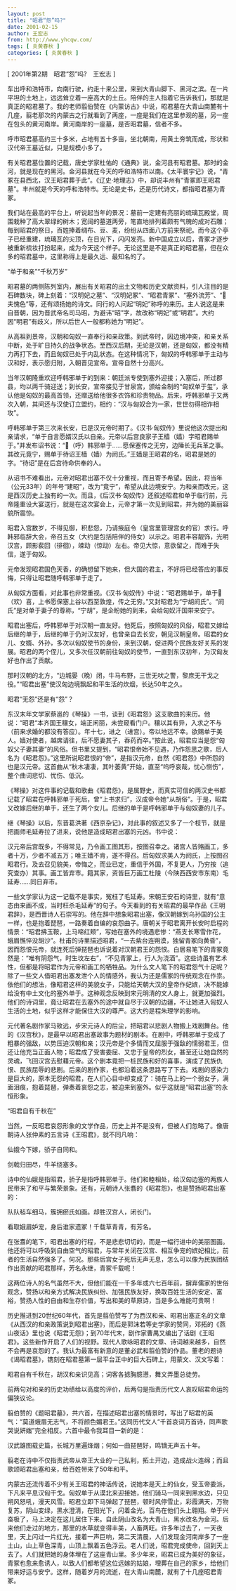 ```yaml
---
layout: post
title: "昭君“怨”吗?"
date: 2001-02-15
author: 王宏志
from: http://www.yhcqw.com/
tags: [ 炎黄春秋 ]
categories: [ 炎黄春秋 ]
---
```



[ 2001年第2期　昭君“怨”吗?　王宏志 ]


车出呼和浩特市，向南行驶，约走十来公里，来到大青山脚下、黑河之滨。在一片平坦的土地上，远远耸立着一座高大的土丘。陪伴的主人指着它告诉我们，那就是真正的昭君墓了。我的老师翦伯赞在《内蒙访古》中说，昭君墓在大青山南麓有十几座，翦老那次的内蒙古之行就看到了两座，一座是我们在这里参观的墓，另一座在包头的黄河南岸。黄河南岸的一座墓，是否昭君墓，信者不多。

呼市昭君墓高约三十多米，占地有五十多亩，坐北朝南，用黄土夯筑而成，形状和汉代帝王墓近似，只是规模小多了。


有关昭君墓位置的记载，唐史学家杜佑的《通典》说，金河县有昭君墓。那时的金河，就是现在的黑河。金河县就在今天的呼和浩特市以南。《太平寰宇记》说，“青冢在县西北，汉王昭君葬于此”。《辽史·地理志》中，却说丰州有“青冢即王昭君墓”。丰州就是今天的呼和浩特市。无论是史书，还是历代诗文，都指昭君墓为青冢。


我们站在最高的平台上，听说起当年的景况：墓前一定建有亮丽的琉璃瓦殿堂，周围栽种了高大翠绿的树木；宽阔的墓道两旁，笔直地排列着颇有气魄的成对石雕；每到昭君的祭日，百姓捧着绸布、豆、麦，纷纷从四面八方前来祭祀。而今这个亭子已经重建，琉璃瓦的尖顶，在日光下，闪闪发亮。新中国成立以后，青冢才逐步被重新梳妆打扮起来，成为今天这个样子。无论这里是不是真正的昭君墓，但在众多的昭君墓中，这里称得上是最久远、最知名的了。

“单于和亲”“千秋万岁”


昭君墓的两侧陈列室内，展出有关昭君的出土文物和历史文献资料，引人注目的是石碑数块，碑上刻着：“汉明妃之墓”、“汉明妃冢”、“昭君青冢”、“塞外流芳”、“夫愧色”等，还有颂扬她的诗文。同行的人问起“明妃”称呼的来历。主人说这是来自晋朝，因为晋武帝名司马昭，为避讳“昭”字，故改称“明妃”或“明君”。大约因“明君”有歧义，所以后世人一般都称她为“明妃”。


从高祖到景帝，汉朝和匈奴一直奉行和亲政策。到武帝时，因边境冲突，和亲关系中断，处于旷日持久的战争状态。至西汉后期，无论是汉朝，还是匈奴，都没有精力再打下去，而且匈奴已处于内乱状态。在这种情况下，匈奴的呼韩邪单于主动与汉和好，表示愿归附，入朝晋见宣帝。宣帝自然十分高兴。


当年汉朝隆重欢迎呼韩邪单于的到来：朝廷派专使到塞外迎接；入塞后，所过郡县，均以两千骑迎送；到长安，宣帝接见于甘泉宫，颁给金制的“匈奴单于玺”，承认他是匈奴的最高首领，还赠送给他很多衣饰和珍贵物品。后来，呼韩邪单于又两次入朝，其间还与汉使订立盟约，相约：“汉与匈奴合为一家，世世勿得相诈相攻”。


呼韩邪单于第三次来长安，已是汉元帝时期了。《汉书·匈奴传》里说他这次提出和亲请求，“单于自言愿婿汉氏以自亲。元帝以后宫良家子王樯（嫱）字昭君赐单于。”并发布诏书说：“（呼）韩邪单于……愿保塞传之无穷，边陲长无兵革之事。其改元竟宁，赐单于待诏王樯（嫱）为阏氏。”王嫱是王昭君的名，昭君是她的字。“待诏”是在后宫待命供奉的人。


从诏书不难看出，元帝对昭君出塞不仅十分重视，而且寄予希望。因此，将当年（公元33年）的年号“建昭”，改为“竟宁”，希望从此边境安宁。为和亲而改元，这是西汉历史上独有的一次。而且，《后汉书·匈奴传》还叙述昭君和单于临行前，元帝隆重设大宴送行，就是在这次宴会上，元帝才第一次见到昭君，并为她的美丽容貌所震惊。


昭君入宫数岁，不得见御，积悲怨，乃请掖庭令（皇宫里管理宫女的官）求行。呼韩邪临辞大会，帝召五女（大约是包括陪伴的侍女）以示之。昭君丰容靓饰，光明汉宫，顾影裴回（徘徊），竦动（惊动）左右。帝见大惊，意欲留之，而难于失信，遂于匈奴。

元帝发现昭君国色天香，的确想留下她来，但大国的君主，不好将已经答应的事反悔，只得让昭君随呼韩邪单于走了。


从匈奴方面看，对此事也非常重视。《汉书·匈奴传》中说：“昭君赐单于，单于（欢）喜，上书愿保塞上谷以西至敦煌，传之无穷。”又封昭君为“宁胡阏氏”。“阏氏”是对单于妻子的尊称，“宁胡”，是企盼她的到来，会给匈奴汗国带来安宁。


昭君出塞后，呼韩邪单于对汉朝一直友好。他死后，按照匈奴的风俗，昭君又嫁给后继的单于，后继的单于仍对汉友好，也曾亲自去长安，朝见汉朝皇帝。昭君的女儿、女婿、外孙，多次以匈奴使节的身份，来到汉朝，促进两个民族友好关系的发展。昭君的两个侄儿，又多次任汉朝前往匈奴的使节，一直到东汉初年，为汉匈友好也作出了贡献。

那时汉朝的北方，“边城晏（晚）闭，牛马布野，三世无吠之警，黎庶无干戈之役。”“昭君出塞”使汉匈边境飘起和平生活的炊烟，长达50年之久。

昭君“无怨”还是有“怨”？


东汉末年文学家蔡邕的《琴操》一书，谈到《昭君怨》这支歌曲的来历。他说：“昭君“本齐国王穰女，端正闲丽，未尝窥看门户。穰以其有异，入求之不与（前来求婚的都没有答应）。年十七，进之（进宫）。帝以地远不幸。欲赐单于美人。嫱对使者，越席请往，后不愿妻其子，吞药而卒。”按此说，昭君应当是怨“匈奴父子妻其妻”的风俗。但书里又提到，“昭君恨帝始不见遇，乃作怨思之歌，后人名为《昭君怨》。”这里所说昭君恨的“帝”，是指汉元帝，自然《昭君怨》中所怨的也是汉元帝。这首曲从“秋木凄凄，其叶萎黄”开始，直至“呜呼哀哉，忧心恻伤”，整个曲词悲切、忧伤、低沉。


《琴操》对这件事的记载和歌曲《昭君怨》，是属野史，而真实可信的两汉史书都记载了昭君在呼韩邪单于死后，曾“上书求归”，汉成帝令她“从胡俗”。于是，昭君又改嫁后继的单于，还生了两个女儿。后继的单于是呼韩邪单于与匈奴妻的儿子。

继《琴操》以后，东晋葛洪著《西京杂记》，对此事的叙述又多了一个枝节，就是把画师毛延寿拉了进来，说他是造成昭君出塞的元凶。书中说：


汉元帝后宫既多，不得常见，乃令画工图其形，按图召幸之。诸宫人皆赂画工，多者十万，少者不减五万；唯王嫱不肯，遂不得召。后匈奴求美人为阏氏，上按图召昭君行。及去召见貌美，帝悔之，而业已定，重信于外国，不复更人，乃穷按（追究查办）其事。画工皆弃市。籍其家，资皆巨万画工杜陵（今陕西西安市东南）毛延寿……同日弃市。


一些文学家认为这一记载不是事实，冤枉了毛延寿。宋朝王安石的诗里，就有“意态由来画不成，当时枉杀毛延寿”的句子。今天看到的有关昭君的最早作品《王明君辞》，是西晋诗人石崇写的。他在辞中想象昭君出塞，像汉朝嫁到乌孙国的公主一样，也是抱着琵琶，一路奏着自编的哀怨曲子。唐朝关于昭君离开长安时启程的情景：“昭君拂玉鞍，上马啼红颊”，写她在塞外的境遇悲惨：“燕支长寒雪作花，蛾眉憔悴没胡沙”。杜甫的诗里描述昭君，“一去紫台连朔漠，独留青冢向黄昏”，因而怨恨元帝，就连死后弹琵琶也诉说着对汉朝君王的怨恨。白居易笔下的青冢竟然是：“唯有阴怨气，时生坟左右”，“不见青冢上，行人为浇酒”。这些诗虽有艺术性，但都是将昭君作为元帝和画工的牺牲品。为什么文人笔下的昭君怨气十足呢？除了一些文人借昭君出塞发泄个人的情感外，我认为还是儒家的传统观念在作祟。依他们的想法，像昭君这样的美貌女子，只能给天朝大汉的皇帝作妃嫔，决不能嫁给没有中土文化的塞外单于。这种观念反映到宋元明清的文人身上，就更加强烈。他们的诗词里，竟让昭君在去塞外的途中就自尽于汉朝的边疆，不让她进入匈奴人生活的土地，似乎这样才能保住大汉的尊严。这大约是程朱理学的影响。


元代著名剧作家马致远，步宋元诗人的后尘，把昭君以悲剧人物搬上戏剧舞台。他的《汉宫秋》，是最早以昭君出塞故事为题材的剧本。在剧中，呼韩邪单于变成了粗暴的强敌，以势压迫汉朝和亲；汉元帝是个多情而又屈服于强敌的懦弱君王，但还让他充当正面人物；昭君成了受害委屈、又忠于皇帝的烈女，甚至还让她自然的灵魂，飞回汉宫去慰藉元帝。这个剧本竟把一桩民族和好的喜事，演成了民族仇恨、民族屈辱的悲剧。后来的剧作家，也都沿着这条思路写了下去。戏剧的感染力是巨大的，原本无怨的昭君，在人们心目中却变成了：骑在马上的一个弱女子，满面泪痕，抱着琵琶，弹奏着哀怨之志，被迫来到塞外。似乎这就是“昭君出塞”的永恒形象。

“昭君自有千秋在”

当然，一反昭君哀怨形象的文学作品，历史上并不是没有，但被人们忽略了。像唐朝诗人张仲素的五言诗《王昭君》，就不同凡响：

仙娥今下嫁，骄子自同和。

剑戟归田尽，牛羊绕塞多。

诗中的仙娥是指昭君，骄子是指呼韩邪单于。他们和睦相处，给汉匈边塞的两族人民带来了和平与繁荣景象。还有，元朝诗人张翥的《昭君怨》，也是赞扬昭君出塞的：

队队毡车细马，簇拥瘀氏如画。却胜汉宫人，闭长门。

看取娥眉妒宠，身后谁家遗冢！千载草青青，有芳名。


在张翥的笔下，昭君出塞的行程，不是悲悲切切的，而是一幅行进中的美丽图画。他还将可以呼吸到自由空气的昭君，与常年关闭在汉宫、相互争宠的嫔妃相比，前者的生活自然强多了。何况。那些后宫女子死后无声无息，怎么可以像为民族团结作出贡献的昭君那样，芳名永继，青冢千载呢！


这两位诗人的名气虽然不大，但他们能在一千多年或六七百年前，摒弃儒家的世俗观念，赞扬以和亲方式解决民族纠纷、加强民族友好，换取百姓生活的安定、富裕，赞扬人性的自由和生存价值，写出和美的草原诗，当是多么难能可贵啊！


历史推进到20世纪60年代，首先是翦伯赞写了为西汉和亲、昭君出塞正名的文章《从西汉的和亲政策说到昭君出塞》，而后是郭沫若等史学家的赞同，邓拓的《燕山夜话》里也说《昭君无怨》；到70年代末，剧作家曹禺又编出了话剧《王昭君》。这些新作开启了人们的视野。现代人歌咏昭君的文章、诗词越来越多，自然不会再是哀怨的了。我认为最富有新意的是董必武和翦伯赞的作品。董老的题诗《谒昭君墓》，镌刻在昭君墓第一层平台正中的巨大石碑上，用蒙文、汉文写着：

昭君自有千秋在，胡汉和亲识见高；词客各摅胸臆懑，舞文弄墨总徒劳。

前两句对和亲的历史功绩给以高度的评价，后两句是指责历代文人哀叹昭君命运的偏狭议论。


翦伯赞的《题昭君墓》，共六首，在描述昭君出塞的情景时，写出了昭君的英气：“莫道蛾眉无志气，不将颜色媚君王。”这同历代文人“千首哀词万首诗，同声歌哭说妍媸”完全相反。六首中最令我耳目一新的是：

汉武雄图载史篇，长城万里遍烽烟；何如一曲琵琶好，鸣镝无声五十年。

翦老在诗中不仅指责武帝从帝王大业的一己私利，拓土开边，造成战火连绵；而且歌颂昭君出塞和亲，给百姓带来了50年和平。


内蒙古还流传着不少有关王昭君的神话传说，说她本是天上的仙女，受玉帝委派，下凡来平息汉匈干戈。匈奴单于从漠北来迎接她，他们骑马一同来到黑水边，只见朔风怒吼，漫天风雪。昭君立即下马弹起了琵琶，顿时风停雪止，彩霞满天，万物复苏，阴山变绿，黑水澄清，在阳光下，闪着金光，百鸟在他们头上翱翔。单于兴奋极了，马上决定在这儿居住下来。自此阴山改名为大青山，黑水改名为金河。后来他们走过的地方，那里的水草就变得丰美，人畜两旺。许多年过去了，一天夜里，天上闪过一片红光，接着一声巨响，第二天清晨，人们发现金河南岸多了一座土山，山上草色深青，山顶上飘着五色浮云。老人们说，昭君完成使命，回到天上去了。人们就把她的身体埋在了这座青山里。多少年来，昭君已成为美好的象征，青冢也愈来愈诱人，以致人们都希望这位远嫁的姑娘，埋葬在自己的家乡，给他们带来好运与安宁。这样，随着岁月的流逝，在大青山南麓，就有了十几座昭君青冢。


